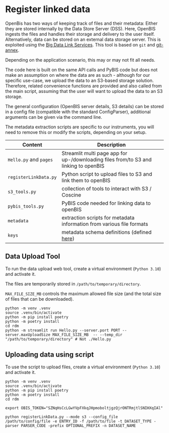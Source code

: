 # Register linked data
OpenBis has two ways of keeping track of files and their metadata: Either they are stored internally by the Data Store Server (DSS). Here, OpenBIS ingests the files and handles their storage and delivery to the user itself.
Alternatively, data can be stored on an external data storage server. This is exploited using the [Big Data Link Services](https://openbis.readthedocs.io/en/latest/app-openbis-command-line/README.html#big-data-link-services). This tool is based on ```git``` and [git-annex](https://git-annex.branchable.com/).

Depending on the application scenario, this may or may not fit all needs.

The code here is built on the same API calls and PyBIS code but does not make an assumption on where the data are as such - although for our specific use-case, we upload the data to an S3-based storage solution. Therefore, related convenience functions are provided and also called from the main script, assuming that the user will want to upload the data to an S3 storage.

The general configuration (OpenBIS server details, S3 details) can be stored in a config file (compatible with the standard ConfigParser), additional arguments can be given via the command line.

The metadata extraction scripts are specific to our instruments, you will need to remove this or modify the scripts, depending on your setup.



| Content                        | Description |
|--------------------------------|-------------|
| ```Hello.py``` and ```pages``` | Streamlit multi page app for up-/downloading files from/to S3 and linking to openBIS |
| ```registerLinkData.py```      | Python script to upload files to S3 and link them to openBIS |
| ```s3_tools.py```              | collection of tools to interact with S3 / Coscine |
| ```pybis_tools.py```           | PyBIS code needed for linking data to openBIS |
| ```metadata```                 | extraction scripts for metadata information from various file formats |
| ```keys```                     | metadata schema definitions (defined [here](https://git.rwth-aachen.de/Kerzel/openbis_materialsscience_schema))|


## Data Upload Tool
To run the data upload web tool, create a virtual environment (`Python 3.10`) and activate it.

The files are temporarily stored in `/path/to/temporary/directory`.

`MAX_FILE_SIZE_MB` controls the maximum allowed file size (and the total size of files that can be downloaded).

```
python -m venv .venv
source .venv/bin/activate
python -m pip install poetry
python -m poetry install
cd rdm
python -m streamlit run Hello.py --server.port PORT --server.maxUploadSize MAX_FILE_SIZE_MB  -- --temp_dir "/path/to/temporary/directory" # Not ./Hello.py
```

## Uploading data using script
To use the script to upload files, create a virtual environment (`Python 3.10`) and activate it.

```
python -m venv .venv
source .venv/bin/activate
python -m pip install poetry
python -m poetry install
cd rdm

export OBIS_TOKEN="SZNqHsCcLGwYVpFXkqJHpmoboltjgzQjrONTRmjtlSNIHXqIAl"

python registerLinkData.py --mode s3 --config_file /path/to/config/file -e ENTRY_ID -f /path/to/file -t DATASET_TYPE -parser PARSER_CODE -prefix OPTIONAL_PREFIX -n DATASET_NAME
```